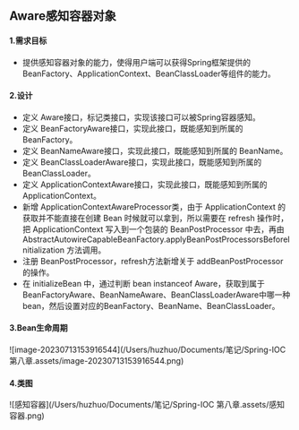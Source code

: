## Aware感知容器对象

#### 1.需求目标

- 提供感知容器对象的能力，使得用户端可以获得Spring框架提供的BeanFactory、ApplicationContext、BeanClassLoader等组件的能力。

#### 2.设计

- 定义 Aware接口，标记类接口，实现该接口可以被Spring容器感知。
- 定义 BeanFactoryAware接口，实现此接口，既能感知到所属的 BeanFactory。
- 定义 BeanNameAware接口，实现此接口，既能感知到所属的 BeanName。
- 定义 BeanClassLoaderAware接口，实现此接口，既能感知到所属的 BeanClassLoader。
- 定义 ApplicationContextAware接口，实现此接口，既能感知到所属的 ApplicationContext。
- 新增 ApplicationContextAwareProcessor类，由于 ApplicationContext 的获取并不能直接在创建 Bean 时候就可以拿到，所以需要在 refresh 操作时，把 ApplicationContext 写入到一个包装的 BeanPostProcessor 中去，再由 AbstractAutowireCapableBeanFactory.applyBeanPostProcessorsBeforeInitialization 方法调用。
- 注册 BeanPostProcessor，refresh方法新增关于 addBeanPostProcessor 的操作。
- 在 initializeBean 中，通过判断 bean instanceof Aware，获取到属于BeanFactoryAware、BeanNameAware、BeanClassLoaderAware中哪一种bean，然后设置对应的BeanFactory、BeanName、BeanClassLoader。

#### 3.Bean生命周期

![image-20230713153916544](/Users/huzhuo/Documents/笔记/Spring-IOC 第八章.assets/image-20230713153916544.png)

#### 4.类图

![感知容器](/Users/huzhuo/Documents/笔记/Spring-IOC 第八章.assets/感知容器.png)

